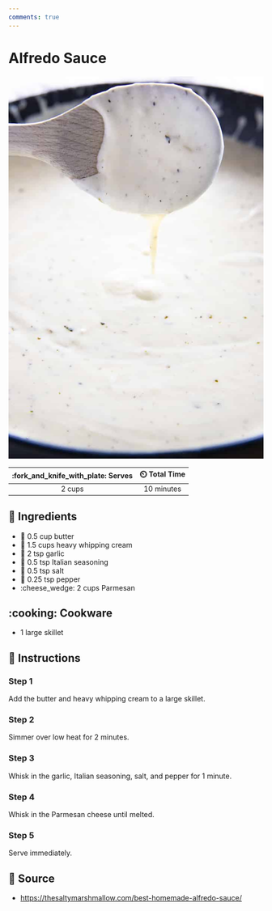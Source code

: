 ```yaml
---
comments: true
---
```

# Alfredo Sauce

![Alfredo Sauce](../assets/images/alfredo-sauce.jpg)

| :fork_and_knife_with_plate: Serves | :timer_clock: Total Time |
|:----------------------------------:|:-----------------------: |
| 2 cups | 10 minutes |

## :salt: Ingredients

- :butter: 0.5 cup butter
- :icecream: 1.5 cups heavy whipping cream
- :garlic: 2 tsp garlic
- :herb: 0.5 tsp Italian seasoning
- :salt: 0.5 tsp salt
- :salt: 0.25 tsp pepper
- :cheese_wedge: 2 cups Parmesan

## :cooking: Cookware

- 1 large skillet

## :pencil: Instructions

### Step 1

Add the butter and heavy whipping cream to a large skillet.

### Step 2

Simmer over low heat for 2 minutes.

### Step 3

Whisk in the garlic, Italian seasoning, salt, and pepper for 1 minute.

### Step 4

Whisk in the Parmesan cheese until melted.

### Step 5

Serve immediately.

## :link: Source

- <https://thesaltymarshmallow.com/best-homemade-alfredo-sauce/>
